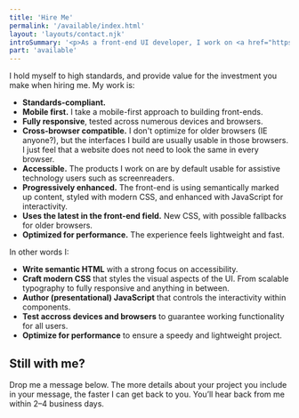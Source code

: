 ```yaml
---
title: 'Hire Me'
permalink: '/available/index.html'
layout: 'layouts/contact.njk'
introSummary: '<p>As a front-end UI developer, I work on <a href="https://bradfrost.com/blog/post/frontend-design">the front-end of the front-end</a>. That means I create HTML, CSS, and presentational JavaScript code that makes up a user interface.</p><p>Currently I’m available for long-term projects, consultancy, performance audits, workshops & training.</p>'
part: 'available'
---
```


I hold myself to high standards, and provide value for the investment you make when hiring me. My work is:

- **Standards-compliant.**
- **Mobile first.** I take a mobile-first approach to building front-ends.
- **Fully responsive**, tested across numerous devices and browsers.
- **Cross-browser compatible.** I don't optimize for older browsers (IE anyone?), but the interfaces I build are usually usable in those browsers. I just feel that a website does not need to look the same in every browser.
- **Accessible.** The products I work on are by default usable for assistive technology users such as screenreaders.
- **Progressively enhanced.** The front-end is using semantically marked up content, styled with modern CSS, and enhanced with JavaScript for interactivity.
- **Uses the latest in the front-end field.** New CSS, with possible fallbacks for older browsers.
- **Optimized for performance.** The experience feels lightweight and fast.

In other words I:

- **Write semantic HTML** with a strong focus on accessibility.
- **Craft modern CSS** that styles the visual aspects of the UI. From scalable typography to fully responsive and anything in between.
- **Author (presentational) JavaScript** that controls the interactivity within components.
- **Test accross devices and browsers**  to guarantee working functionality for all users.
- **Optimize for performance** to ensure a speedy and lightweight project.

<!-- ## Company details
**bram.is** is registered in the Dutch Chamber of Commerce under number XXXXXXXX. VAT number: NLXXXXXXXXXXXX. -->

## Still with me?
Drop me a message below. The more details about your project you include in your message, the faster I can get back to you. You’ll hear back from me within 2–4 business days.
